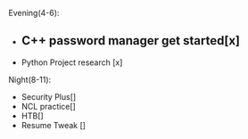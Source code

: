 Evening(4-6):
- C++ password manager get started[x] 
	- 
- Python Project research [x]

Night(8-11):
- Security Plus[]
- NCL practice[] 
- HTB[]
- Resume Tweak []
